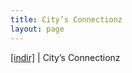 ```yaml
---
title: City’s Connectionz
layout: page
---
```


<a href="https://cloud.mail.ru/public/5103d29e6adc/City%27s%20Connectionz" target="_blank">[indir]</a> | City&#8217;s Connectionz